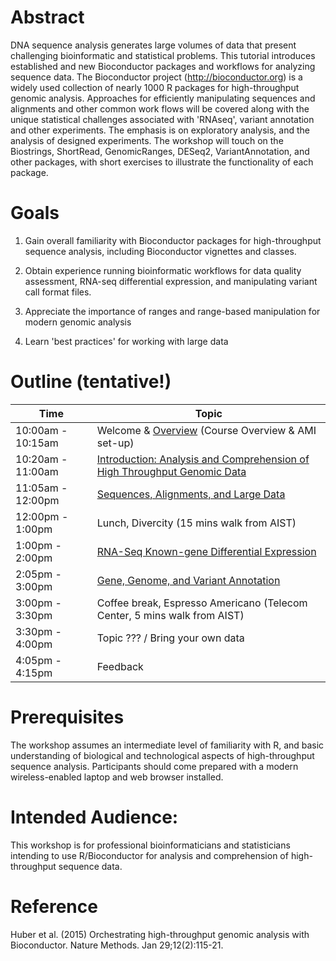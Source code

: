 # Abstract

DNA sequence analysis generates large volumes of data that present
challenging bioinformatic and statistical problems. This tutorial
introduces established and new Bioconductor packages and workflows for
analyzing sequence data. The Bioconductor project
(http://bioconductor.org) is a widely used collection of nearly 1000 R
packages for high-throughput genomic analysis. Approaches for
efficiently manipulating sequences and alignments and other common
work flows will be covered along with the unique statistical
challenges associated with 'RNAseq', variant annotation and other
experiments. The emphasis is on exploratory analysis, and the analysis
of designed experiments. The workshop will touch on the Biostrings,
ShortRead, GenomicRanges, DESeq2, VariantAnnotation, and other
packages, with short exercises to illustrate the functionality of each
package.

# Goals

1. Gain overall familiarity with Bioconductor packages for
   high-throughput sequence analysis, including Bioconductor vignettes
   and classes.

2. Obtain experience running bioinformatic workflows for data quality
   assessment, RNA-seq differential expression, and manipulating
   variant call format files.

3. Appreciate the importance of ranges and range-based manipulation
   for modern genomic analysis

4. Learn 'best practices' for working with large data

# Outline (tentative!)

Time              | Topic
----------------- | ----------------------------------------------------------------------------
10:00am - 10:15am | Welcome & [Overview](vignettes/W0-Overview.Rmd) (Course Overview & AMI set-up)
10:20am - 11:00am | [Introduction: Analysis and Comprehension of High Throughput Genomic Data](vignettes/W1-Introduction.Rmd)
11:05am - 12:00pm | [Sequences, Alignments, and Large Data](vignettes/W2-Data-Representations.Rmd)
12:00pm  - 1:00pm | Lunch, Divercity (15 mins walk from AIST)
1:00pm   - 2:00pm | [RNA-Seq Known-gene Differential Expression](vignettes/W3-RNASeq.Rmd)
2:05pm   - 3:00pm | [Gene, Genome, and Variant Annotation](vignettes/W4-Annotation.Rmd)
3:00pm   - 3:30pm | Coffee break, Espresso Americano (Telecom Center, 5 mins walk from AIST)
3:30pm   - 4:00pm | Topic ??? / Bring your own data
4:05pm   - 4:15pm | Feedback

# Prerequisites

The workshop assumes an intermediate level of familiarity with R, and
basic understanding of biological and technological aspects of
high-throughput sequence analysis. Participants should come prepared
with a modern wireless-enabled laptop and web browser installed.

# Intended Audience: 

This workshop is for professional bioinformaticians and statisticians
intending to use R/Bioconductor for analysis and comprehension of
high-throughput sequence data.

# Reference

Huber et al. (2015) Orchestrating high-throughput genomic analysis
with Bioconductor. Nature Methods. Jan 29;12(2):115-21.

